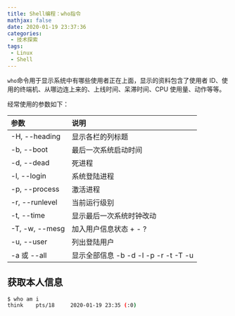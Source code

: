 ```yaml
---
title: Shell编程：who指令
mathjax: false
date: 2020-01-19 23:37:36
categories:
 - 技术探索
tags:
 - Linux
 - Shell
---
```


`who`命令用于显示系统中有哪些使用者正在上面，显示的资料包含了使用者 ID、使用的终端机、从哪边连上来的、上线时间、呆滞时间、CPU 使用量、动作等等。

经常使用的参数如下：

| 参数 | 说明 |
| :--- | :--- |
| -H, --heading | 显示各栏的列标题 |
| -b, --boot | 最后一次系统启动时间 |
| -d, --dead | 死进程  |
| -l, --login | 系统登陆进程  |
| -p, --process | 激活进程  |
| -r, --runlevel |  当前运行级别 |
| -t, --time | 显示最后一次系统时钟改动  |
| -T, -w, --mesg | 加入用户信息状态 + - ?  |
| -u, --user | 列出登陆用户  |
| -a 或 --all | 显示全部信息 -b -d -l -p -r -t -T -u |

## 获取本人信息

```bash
$ who am i
think    pts/18     2020-01-19 23:35 (:0)
```
